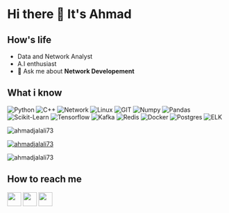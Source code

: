 <!--
**ahmadjalali73/ahmadjalali73** is a ✨ _special_ ✨ repository because its `README.md` (this file) appears on your GitHub profile.

Here are some ideas to get you started:

- 🔭 I’m currently working on ...
- 🌱 I’m currently learning ...
- 👯 I’m looking to collaborate on ...
- 🤔 I’m looking for help with ...
- 💬 Ask me about ...
- 📫 How to reach me: ...
- 😄 Pronouns: ...
- ⚡ Fun fact: ...
-->

# Hi there 👋 It's Ahmad


## How's life
- Data and Network Analyst
- A.I enthusiast
- 💬 Ask me about **Network Developement**

## What i know
![Python](https://www.vectorlogo.zone/logos/python/python-icon.svg)
![C++](https://img.icons8.com/?size=100&id=40669&format=png&color=000000)
![Network](https://img.icons8.com/?size=100&id=103413&format=png&color=000000)
![Linux](https://www.vectorlogo.zone/logos/linux/linux-icon.svg)
![GIT](https://www.vectorlogo.zone/logos/git-scm/git-scm-icon.svg)
![Numpy](https://www.vectorlogo.zone/logos/numpy/numpy-icon.svg)
![Pandas](https://img.icons8.com/?size=100&id=xSkewUSqtErH&format=png&color=000000)
![Scikit-Learn](https://img.icons8.com/?size=100&id=xSkewUSqtErH&format=png&color=000000)
![Tensorflow](https://www.vectorlogo.zone/logos/tensorflow/tensorflow-icon.svg)
![Kafka](https://www.vectorlogo.zone/logos/apache_kafka/apache_kafka-icon.svg)
![Redis](https://www.vectorlogo.zone/logos/redis/redis-icon.svg)
![Docker](https://www.vectorlogo.zone/logos/docker/docker-icon.svg)
![Postgres](https://www.vectorlogo.zone/logos/postgresql/postgresql-icon.svg)
![ELK](https://www.vectorlogo.zone/logos/elastic/elastic-icon.svg)

<p align="left"> <img src="https://komarev.com/ghpvc/?username=ahmadjalali73&label=Profile%20views&color=0e75b6&style=flat" alt="ahmadjalali73" /> </p>

<p align="left"> <a href="https://github.com/ryo-ma/github-profile-trophy"><img src="https://github-profile-trophy.vercel.app/?username=ahmadjalali73" alt="ahmadjalali73" /></a> </p>

<p><img align="center" src="https://github-readme-streak-stats.herokuapp.com/?user=ahmadjalali73" alt="ahmadjalali73" /></p>

## How to reach me

[<img src="https://www.vectorlogo.zone/logos/instagram/instagram-tile.svg" width="32">](https://www.instagram.com/ahmadjalali73)
[<img src="https://www.vectorlogo.zone/logos/telegram/telegram-tile.svg" width="32">](http://t.me/ahmadjalali73)
[<img src="https://www.vectorlogo.zone/logos/linkedin/linkedin-tile.svg" width="32">](https://www.linkedin.com/in/ahmad-jalali-84094399/)

